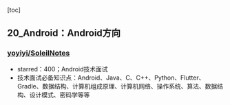 [toc]



## 20_Android：Android方向

### [yoyiyi/SoleilNotes](https://github.com/yoyiyi/SoleilNotes)

- starred：400；Android技术面试   
- 技术面试必备知识点：Android、Java、C、C++、Python、Flutter、Gradle、数据结构、计算机组成原理、计算机网络、操作系统、算法、数据结构、设计模式、密码学等等


